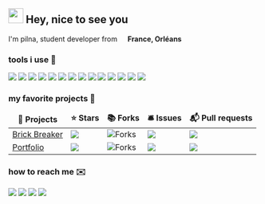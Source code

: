 <h2>
    <img width="30px" src="https://emojis.slackmojis.com/emojis/images/1584725500/8268/blob-hype.gif?1584725500"/>
    Hey, nice to see you
</h2>

<p>
    I'm pilna, student developer from 
    <img src="https://image.flaticon.com/icons/svg/197/197560.svg" width="13"/>
    <b>France, Orléans</b>
</p>

<h3>
    tools i use 🔧
</h3>

<p>
    <img src="https://img.shields.io/badge/-Visual%20Studio%20Code-%23007ACC?logo=visual-studio-code"/>
    <img src="https://img.shields.io/badge/-Git-%23F05032?logo=git&logoColor=white" />
    <img src="https://img.shields.io/badge/-Javascript-%23F7DF1E?logo=javascript&logoColor=white" />
    <img src="https://img.shields.io/badge/-Python-%233776AB?logo=python&logoColor=White" />
    <img src="https://img.shields.io/badge/-Postman-%23FF6C37?logo=postman&logoColor=white" />
    <img src="https://img.shields.io/badge/-C%2B%2B-%2300599C?logo=c%2B%2B&logoColor=white" />
    <img src="https://img.shields.io/badge/-C-%23A8B9CC?logo=C&logoColor=white">
    <img src="https://img.shields.io/badge/-Java-%23007396?logo=Java&logoColor=white">
    <img src="https://img.shields.io/badge/-Prettier-%23F7B93E?logo=Prettier&logoColor=white">
    <img src="https://img.shields.io/badge/-Html-%23E34F26?logo=Html5&logoColor=white">
    <img src="https://img.shields.io/badge/-Css-%231572B6?logo=Css3&logoColor=white">
    <img src="https://img.shields.io/badge/-MySQL-%234479A1?logo=MySql&logoColor=white">
    <img src="https://img.shields.io/badge/-Php-%23007ACC?logo=Php&logoColor=white">
    <img src="https://img.shields.io/badge/-DuckDuckGo-%23DE5833?logo=DuckDuckGo&logoColor=white">
</p>

<h3>
    my favorite projects 🤭
</h3>

<table>
<thead align="center">
    <tr border="none">
        <td><b>🎁 Projects</b></td>
        <td><b>⭐ Stars</b></td>
        <td><b>📚 Forks</b></td>
        <td><b>🛎 Issues</b></td>
        <td><b>📬 Pull requests</b></td>
    </tr>
</thead>

<tbody>
    <tr>
        <td>
            <a href="https://github.com/pilna/Casse-Brique">Brick Breaker</a>
        </td>
        <td>
            <img src="https://img.shields.io/github/stars/pilna/Casse-Brique?labelColor=343b41" />
        </td>
        <td>
            <img alt="Forks" src="https://img.shields.io/github/forks/pilna/Casse-Brique?labelColor=343b41"/>
        </td>
        <td>
            <img src="https://img.shields.io/github/issues/pilna/Casse-Brique?labelColor=343b41">
        </td>
        <td>
            <img src="https://img.shields.io/github/issues-pr/pilna/Casse-Brique?labelColor=343b41">
        </td>
    </tr>
    <tr>
        <td>
            <a href="https://github.com/pilna/Casse-Brique">Portfolio</a>
        </td>
        <td>
            <img src="https://img.shields.io/github/stars/pilna/pilna.github.io?labelColor=343b41" />
        </td>
        <td>
            <img alt="Forks" src="https://img.shields.io/github/forks/pilna/pilna.github.io?labelColor=343b41"/>
        </td>
        <td>
            <img src="https://img.shields.io/github/issues/pilna/pilna.github.io?labelColor=343b41">
        </td>
        <td>
            <img src="https://img.shields.io/github/issues-pr/pilna/pilna.github.io?labelColor=343b41">
        </td>
    </tr>
</tbody>
</table>

<h3>
    how to reach me ✉️
</h3>

<p>
    <a href="https://github.com/pilna"><img src="https://img.shields.io/badge/Github-pilna-%23181717?logo=github"></a>
    <img src="https://img.shields.io/badge/Discord-pilna%233151-%23181717?logo=Discord&logoColor=white">
    <a href="https://www.linkedin.com/in/j%C3%A9r%C3%A9my-muller-826523192/"><img src="https://img.shields.io/badge/Linkedin-pilna-%23181717?logo=linkedin"></a>
    <img src="https://img.shields.io/badge/Email-muller.je@outlook.fr-%23181717?logo=MinuteMailer&logoColor=white">
</p>
